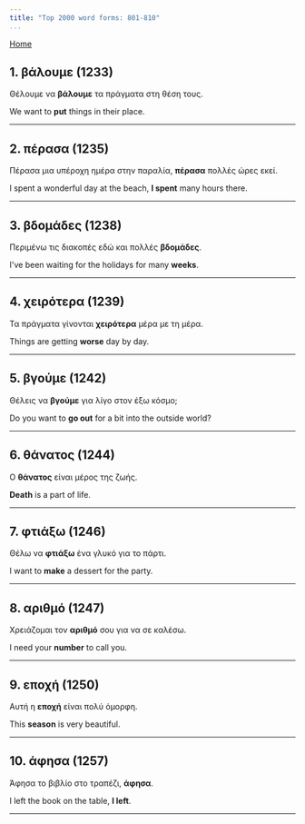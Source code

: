 ```yaml
---
title: "Top 2000 word forms: 801-810"
...
```


[Home](./) 

## 1. βάλουμε (1233)

Θέλουμε να **βάλουμε** τα πράγματα στη θέση τους.

We want to **put** things in their place.

---

## 2. πέρασα (1235)

Πέρασα μια υπέροχη ημέρα στην παραλία, **πέρασα** πολλές ώρες εκεί.  

I spent a wonderful day at the beach, **I spent** many hours there.

---

## 3. βδομάδες (1238)

Περιμένω τις διακοπές εδώ και πολλές **βδομάδες**.  

I've been waiting for the holidays for many **weeks**.

---

## 4. χειρότερα (1239)

Τα πράγματα γίνονται **χειρότερα** μέρα με τη μέρα.  

Things are getting **worse** day by day.

---

## 5. βγούμε (1242)

Θέλεις να **βγούμε** για λίγο στον έξω κόσμο;

Do you want to **go out** for a bit into the outside world?

---

## 6. θάνατος (1244)

Ο **θάνατος** είναι μέρος της ζωής.

**Death** is a part of life.

---

## 7. φτιάξω (1246)

Θέλω να **φτιάξω** ένα γλυκό για το πάρτι.

I want to **make** a dessert for the party.

---

## 8. αριθμό (1247)

Χρειάζομαι τον **αριθμό** σου για να σε καλέσω.  

I need your **number** to call you.

---

## 9. εποχή (1250)

Αυτή η **εποχή** είναι πολύ όμορφη.

This **season** is very beautiful.

---

## 10. άφησα (1257)

Άφησα το βιβλίο στο τραπέζι, **άφησα**.  

I left the book on the table, **I left**.

---

